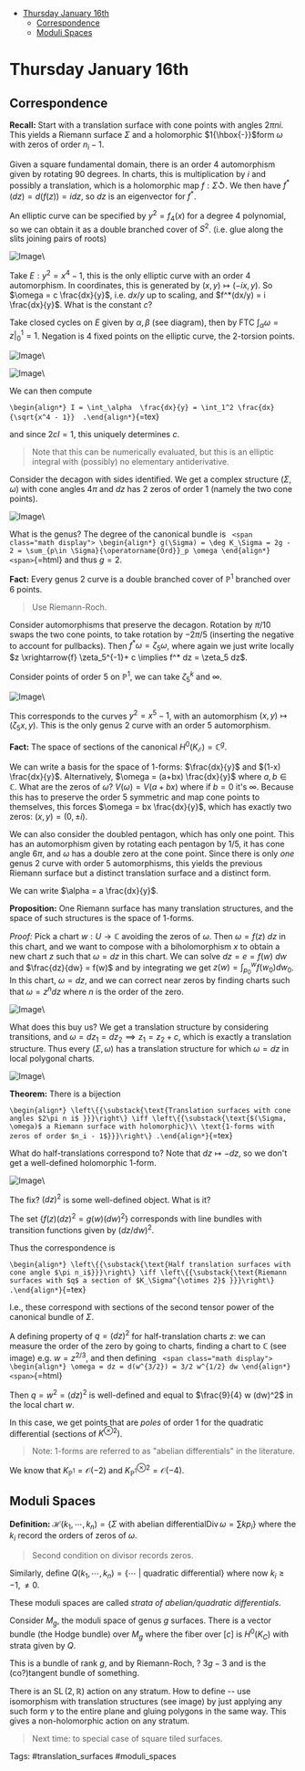 -   [Thursday January 16th](#thursday-january-16th)
    -   [Correspondence](#correspondence)
    -   [Moduli Spaces](#moduli-spaces)














Thursday January 16th
=====================

Correspondence
--------------

**Recall:** Start with a translation surface with cone points with angles $2\pi n i$. This yields a Riemann surface $\Sigma$ and a holomorphic $1{\hbox{-}}$form $\omega$ with zeros of order $n_i -1$.

Given a square fundamental domain, there is an order 4 automorphism given by rotating 90 degrees. In charts, this is multiplication by $i$ and possibly a translation, which is a holomorphic map $f: \Sigma {\circlearrowleft}$. We then have $f^*(dz) = d(f(z)) = idz$, so $dz$ is an eigenvector for $f^*$.

An elliptic curve can be specified by $y^2 = f_4(x)$ for a degree 4 polynomial, so we can obtain it as a double branched cover of $S^2$. (i.e. glue along the slits joining pairs of roots)

![Image](figures/2020-01-22-21:56.png)\

Take $E : y^2 = x^4 - 1$, this is the only elliptic curve with an order 4 automorphism. In coordinates, this is generated by $(x, y) \mapsto (-ix ,y)$. So $\omega = c \frac{dx}{y}$, i.e. $dx/y$ up to scaling, and $f^*(dx/y) = i \frac{dx}{y}$. What is the constant $c$?

Take closed cycles on $E$ given by $\alpha, \beta$ (see diagram), then by FTC $\int_\alpha \omega = z \mathrel{\Big|}_0^1 = 1$. Negation is 4 fixed points on the elliptic curve, the 2-torsion points.

![Image](figures/2020-01-22-21:55.png)\

![Image](figures/2020-01-22-21:57.png)\

We can then compute

`\begin{align*}
I = \int_\alpha  \frac{dx}{y} = \int_1^2 \frac{dx}{\sqrt{x^4 - 1}} 
.\end{align*}`{=tex}

and since $2c I = 1$, this uniquely determines $c$.

> Note that this can be numerically evaluated, but this is an elliptic integral with (possibly) no elementary antiderivative.

Consider the decagon with sides identified. We get a complex structure $(\Sigma, \omega)$ with cone angles $4\pi$ and $dz$ has 2 zeros of order 1 (namely the two cone points).

![Image](figures/2020-01-22-21:58.png)\

What is the genus? The degree of the canonical bundle is `
<span class="math display">
\begin{align*}
g(\Sigma) = \deg K_\Sigma = 2g - 2 = \sum_{p\in \Sigma}{\operatorname{Ord}}_p \omega
\end{align*}
<span>`{=html} and thus $g = 2$.

**Fact:** Every genus 2 curve is a double branched cover of ${\mathbb{P}}^1$ branched over 6 points.

> Use Riemann-Roch.

Consider automorphisms that preserve the decagon. Rotation by $\pi/10$ swaps the two cone points, to take rotation by $-2\pi/5$ (inserting the negative to account for pullbacks). Then $f^* \omega = \zeta_5 \omega$, where again we just write locally $z \xrightarrow{f} \zeta_5^{-1}+ c \implies f^* dz = \zeta_5 dz$.

Consider points of order $5$ on ${\mathbb{P}}^1$, we can take $\zeta_5^k$ and $\infty$.

![Image](figures/2020-01-22-21:58.png)\

This corresponds to the curves $y^2 = x^5 - 1$, with an automorphism $(x, y) \mapsto (\zeta_5 x, y)$. This is the only genus 2 curve with an order 5 automorphism.

**Fact:** The space of sections of the canonical $H^0(K_{\mathcal E}) = {\mathbb{C}}^g$.

We can write a basis for the space of 1-forms: $\frac{dx}{y}$ and $(1-x) \frac{dx}{y}$. Alternatively, $\omega = (a+bx) \frac{dx}{y}$ where $a, b \in {\mathbb{C}}$. What are the zeros of $\omega$? $V(\omega) = V(a + bx)$ where if $b=0$ it's $\infty$. Because this has to preserve the order 5 symmetric and map cone points to themselves, this forces $\omega = bx \frac{dx}{y}$, which has exactly two zeros: $(x, y) = (0, \pm i)$.

We can also consider the doubled pentagon, which has only one point. This has an automorphism given by rotating each pentagon by $1/5$, it has cone angle $6\pi$, and $\omega$ has a double zero at the cone point. Since there is only *one* genus 2 curve with order 5 automorphisms, this yields the previous Riemann surface but a distinct translation surface and a distinct form.

We can write $\alpha = a \frac{dx}{y}$.

**Proposition:** One Riemann surface has many translation structures, and the space of such structures is the space of 1-forms.

*Proof:* Pick a chart $w: U \to {\mathbb{C}}$ avoiding the zeros of $\omega$. Then $\omega = f(z) ~dz$ in this chart, and we want to compose with a biholomorphism $x$ to obtain a new chart $z$ such that $\omega = dz$ in this chart. We can solve $dz = e = f(w) ~dw$ and $\frac{dz}{dw} = f(w)$ and by integrating we get $z(w) = \int_{p_0}^w f(w_0) dw_0$. In this chart, $\omega = dz$, and we can correct near zeros by finding charts such that $\omega = z^n dz$ where $n$ is the order of the zero.

![Image](figures/2020-01-22-21:59.png)\

What does this buy us? We get a translation structure by considering transitions, and $\omega = dz_1 = dz_2 \implies z_1 = z_2 + c$, which is exactly a translation structure. Thus every $(\Sigma, \omega)$ has a translation structure for which $\omega = dz$ in local polygonal charts.

![Image](figures/2020-01-22-22:00.png)\

**Theorem:** There is a bijection

`\begin{align*}
\left\{{\substack{\text{Translation surfaces with cone angles $2\pi n i$ }}}\right\} \iff
\left\{{\substack{\text{$(\Sigma, \omega)$ a Riemann surface with holomorphic}\\ \text{1-forms with zeros of order $n_i - 1$}}}\right\}
.\end{align*}`{=tex}

What do half-translations correspond to? Note that $dz \mapsto -dz$, so we don't get a well-defined holomorphic 1-form.

![Image](figures/2020-01-22-22:01.png)\

The fix? $(dz)^2$ is some well-defined object. What is it?

The set $\left\{{f(z) (dz)^2 = g(w)(dw)^2}\right\}$ corresponds with line bundles with transition functions given by $(dz/dw)^2$.

Thus the correspondence is

`\begin{align*}
\left\{{\substack{\text{Half translation surfaces with cone angle $\pi n_i$}}}\right\}
\iff
\left\{{\substack{\text{Riemann surfaces with $q$ a section of $K_\Sigma^{\otimes 2}$ }}}\right\}
.\end{align*}`{=tex}

I.e., these correspond with sections of the second tensor power of the canonical bundle of $\Sigma$.

A defining property of $q = (dz)^2$ for half-translation charts $z$: we can measure the order of the zero by going to charts, finding a chart to ${\mathbb{C}}$ (see image) e.g. $w = z^{2/3}$, and then defining `
<span class="math display">
\begin{align*}
\omega = dz = d(w^{3/2}) = 3/2 w^{1/2} dw
\end{align*}
<span>`{=html}

Then $q = w^2 = (dz)^2$ is well-defined and equal to $\frac{9}{4} w (dw)^2$ in the local chart $w$.

In this case, we get points that are *poles* of order 1 for the quadratic differential (sections of $K^{\otimes 2})$.

> Note: 1-forms are referred to as "abelian differentials" in the literature.

We know that $K_{{\mathbb{P}}^1} = \mathcal O(-2)$ and $K_{{\mathbb{P}}^1}^{\otimes 2} = \mathcal O(-4)$.

Moduli Spaces
-------------

**Definition:** $\mathcal{H}(k_1, \cdots, k_n) = \left\{{ \Sigma \text{ with abelian differential} \operatorname{Div}\omega = \sum k p_i}\right\}$ where the $k_i$ record the orders of zeros of $\omega$.

> Second condition on divisor records zeros.

Similarly, define $Q(k_1, \cdots, k_n) = \left\{{\cdots {~\mathrel{\Big|}~}\text{quadratic differential}}\right\}$ where now $k_i \geq -1, \neq 0$.

These moduli spaces are called *strata of abelian/quadratic differentials*.

Consider $M_g$, the moduli space of genus $g$ surfaces. There is a vector bundle (the Hodge bundle) over $M_g$ where the fiber over $[c]$ is $H^0(K_C)$ with strata given by $Q$.

This is a bundle of rank $g$, and by Riemann-Roch, ? $3g-3$ and is the (co?)tangent bundle of something.

There is an ${\operatorname{SL}}(2, {\mathbb{R}})$ action on any stratum. How to define -- use isomorphism with translation structures (see image) by just applying any such form $\gamma$ to the entire plane and gluing polygons in the same way. This gives a non-holomorphic action on any stratum.

> Next time: to special case of square tiled surfaces.

Tags: \#translation_surfaces \#moduli_spaces
